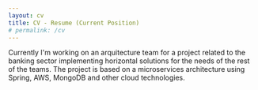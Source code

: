 ```yaml
---
layout: cv
title: CV - Resume (Current Position)
# permalink: /cv
---
```


Currently I'm working on an arquitecture team for a project related to the banking sector implementing horizontal solutions for the needs of the rest of the teams. The project is based on a microservices architecture using Spring, AWS, MongoDB and other cloud technologies.



